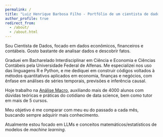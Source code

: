 ```yaml
---
permalink: /
title: "Luiz Henrique Barbosa Filho - Portfólio de um cientista de dados econômicos e financeiros"
author_profile: true
redirect_from: 
  - /about/
  - /about.html
---
```


Sou Cientista de Dados, focado em dados econômicos, financeiros e contábeis. Gosto bastante de analisar dados e descobrir fatos.

Graduei em Bacharelado Interdisciplinar em Ciência e Economia e Ciências Contábeis pela Universidade Federal de Alfenas. Me especializei nos uso das linguagens R e Python, e me dediquei em construir códigos voltados à métodos quantitativos aplicados em economia, finanças e negócios, com ênfase em análises de séries temporais, previsões e inferência causal.

Hoje trabalho na [Análise Macro](htttps://analisemacro.com.br), auxiliando mais de 4000 alunos com dúvidas teóricas e práticas do cotidiano de data science, bem como tutor em mais de 5 cursos.

Meu objetivo é me comparar com meu eu do passado a cada mês, buscando sempre adquirir mais conhecimento.

Atualmente estou focado em LLMs e conceitos matemáticos/estatísticos de modelos de *machine learning*.
